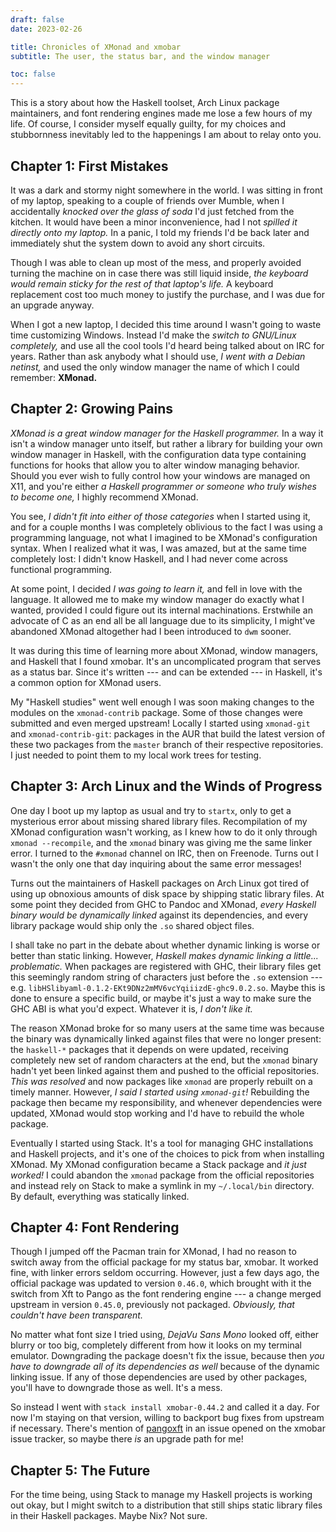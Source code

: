 ```yaml
---
draft: false
date: 2023-02-26

title: Chronicles of XMonad and xmobar
subtitle: The user, the status bar, and the window manager

toc: false
---
```


This is a story about how the Haskell toolset, Arch Linux package maintainers,
and font rendering engines made me lose a few hours of my life. Of course, I
consider myself equally guilty, for my choices and stubbornness inevitably led
to the happenings I am about to relay onto you.

## Chapter 1: First Mistakes

It was a dark and stormy night somewhere in the world. I was sitting in front
of my laptop, speaking to a couple of friends over Mumble, when I accidentally
_knocked over the glass of soda_ I'd just fetched from the kitchen. It would
have been a minor inconvenience, had I not _spilled it directly onto my
laptop._ In a panic, I told my friends I'd be back later and immediately shut
the system down to avoid any short circuits.

Though I was able to clean up most of the mess, and properly avoided turning
the machine on in case there was still liquid inside, _the keyboard would
remain sticky for the rest of that laptop's life._ A keyboard replacement cost
too much money to justify the purchase, and I was due for an upgrade anyway.

When I got a new laptop, I decided this time around I wasn't going to waste
time customizing Windows. Instead I'd make the _switch to GNU/Linux
completely,_ and use all the cool tools I'd heard being talked about on IRC for
years. Rather than ask anybody what I should use, _I went with a Debian
netinst,_ and used the only window manager the name of which I could remember:
**XMonad.**

## Chapter 2: Growing Pains

_XMonad is a great window manager for the Haskell programmer._ In a way it
isn't a window manager unto itself, but rather a library for building your own
window manager in Haskell, with the configuration data type containing
functions for hooks that allow you to alter window managing behavior.  Should
you ever wish to fully control how your windows are managed on X11, and you're
either _a Haskell programmer or someone who truly wishes to become one,_ I
highly recommend XMonad.

You see, _I didn't fit into either of those categories_ when I started using
it, and for a couple months I was completely oblivious to the fact I was using
a programming language, not what I imagined to be XMonad's configuration
syntax. When I realized what it was, I was amazed, but at the same time
completely lost: I didn't know Haskell, and I had never come across functional
programming.

At some point, I decided _I was going to learn it,_ and fell in love with the
language. It allowed me to make my window manager do exactly what I wanted,
provided I could figure out its internal machinations. Erstwhile an advocate of
C as an end all be all language due to its simplicity, I might've abandoned
XMonad altogether had I been introduced to `dwm` sooner.

It was during this time of learning more about XMonad, window managers, and
Haskell that I found xmobar. It's an uncomplicated program that serves as a
status bar. Since it's written --- and can be extended --- in Haskell, it's a
common option for XMonad users.

My "Haskell studies" went well enough I was soon making changes to the modules
on the `xmonad-contrib` package. Some of those changes were submitted and even
merged upstream! Locally I started using `xmonad-git` and `xmonad-contrib-git`:
packages in the AUR that build the latest version of these two packages from
the `master` branch of their respective repositories. I just needed to point
them to my local work trees for testing.

## Chapter 3: Arch Linux and the Winds of Progress

One day I boot up my laptop as usual and try to `startx`, only to get a
mysterious error about missing shared library files. Recompilation of my XMonad
configuration wasn't working, as I knew how to do it only through `xmonad
--recompile`, and the `xmonad` binary was giving me the same linker error. I
turned to the `#xmonad` channel on IRC, then on Freenode. Turns out I wasn't
the only one that day inquiring about the same error messages!

Turns out the maintainers of Haskell packages on Arch Linux got tired of using
up obnoxious amounts of disk space by shipping static library files. At some
point they decided from GHC to Pandoc and XMonad, _every Haskell binary would
be dynamically linked_ against its dependencies, and every library package
would ship only the `.so` shared object files.

I shall take no part in the debate about whether dynamic linking is worse or
better than static linking. However, _Haskell makes dynamic linking a little...
problematic._ When packages are registered with GHC, their library files get
this seemingly random string of characters just before the `.so` extension ---
e.g. `libHSlibyaml-0.1.2-EKt9DNz2mMV6vcYqiiizdE-ghc9.0.2.so`. Maybe this is
done to ensure a specific build, or maybe it's just a way to make sure the GHC
ABI is what you'd expect. Whatever it is, _I don't like it._

The reason XMonad broke for so many users at the same time was because the
binary was dynamically linked against files that were no longer present: the
`haskell-*` packages that it depends on were updated, receiving completely new
set of random characters at the end, but the `xmonad` binary hadn't yet been
linked against them and pushed to the official repositories. _This was
resolved_ and now packages like `xmonad` are properly rebuilt on a timely
manner. However, _I said I started using `xmonad-git`!_ Rebuilding the package
then became my responsibility, and whenever dependencies were updated, XMonad
would stop working and I'd have to rebuild the whole package.

Eventually I started using Stack. It's a tool for managing GHC installations
and Haskell projects, and it's one of the choices to pick from when installing
XMonad. My XMonad configuration became a Stack package and _it just worked!_ I
could abandon the `xmonad` package from the official repositories and instead
rely on Stack to make a symlink in my `~/.local/bin` directory. By default,
everything was statically linked.

## Chapter 4: Font Rendering

Though I jumped off the Pacman train for XMonad, I had no reason to switch away
from the official package for my status bar, xmobar. It worked fine, with
linker errors seldom occurring. However, just a few days ago, the official
package was updated to version `0.46.0`, which brought with it the switch from
Xft to Pango as the font rendering engine --- a change merged upstream in
version `0.45.0`, previously not packaged. _Obviously, that couldn't have been
transparent._

No matter what font size I tried using, _DejaVu Sans Mono_ looked off, either
blurry or too big, completely different from how it looks on my terminal
emulator. Downgrading the package doesn't fix the issue, because then _you have
to downgrade all of its dependencies as well_ because of the dynamic linking
issue. If any of those dependencies are used by other packages, you'll have to
downgrade those as well. It's a mess.

So instead I went with `stack install xmobar-0.44.2` and called it a day. For
now I'm staying on that version, willing to backport bug fixes from upstream if
necessary. There's mention of [pangoxft][pangoxft] in an issue opened on the
xmobar issue tracker, so maybe there _is_ an upgrade path for me!

[pangoxft]: https://codeberg.org/xmobar/xmobar/issues/658

## Chapter 5: The Future

For the time being, using Stack to manage my Haskell projects is working out
okay, but I might switch to a distribution that still ships static library
files in their Haskell packages. Maybe Nix? Not sure.
